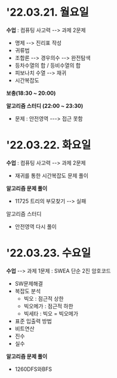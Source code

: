 # '22.03.21. 월요일

**수업** : 컴퓨팅 사고력 --> 과제 2문제

* 명제 --> 진리표 작성
* 귀류법
* 조합론 --> 경우의수  --> 완전탐색
* 등차수열의 합 / 등비수열의 합
* 피보나치 수열 --> 재귀
* 시간복잡도



**보충(18:30 ~ 20:00)**

 

**알고리즘 스터디 (22:00 ~ 23:30)**

* 문제 : 안전영역 ---> 접근 못함



# '22.03.22. 화요일

**수업** : 컴퓨팅 사고력 --> 과제 2문제

* 재귀를 통한 시간복잡도 문제 풀이



**알고리즘 문제 풀이**

* 11725 트리의 부모찾기 --> 실패



알고리즘 스터디

* 안전영역 다시 풀이



# '22.03.23. 수요일

**수업** --> 과제 1문제 :  SWEA 단순 2진 암호코드

* SW문제해결
* 복잡도 분석
  * 빅오 : 점근적 상한
  * 빅오메가 : 점근적 하한
  * 빅세타 : 빅오 = 빅오메가
* 표준 입출력 방법
* 비트연산
* 진수
* 실수

**알고리즘 문제 풀이**

* 1260DFS와BFS
